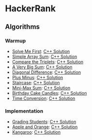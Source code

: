 # HackerRank

## Algorithms

### Warmup
* [Solve Me First](https://github.com/BiermanM/HackerRank/blob/master/Warmup/Solve%20Me%20First.pdf): [C++ Solution](https://github.com/BiermanM/HackerRank/blob/master/Warmup/Solve%20Me%20First.cpp)
* [Simple Array Sum](https://github.com/BiermanM/HackerRank/blob/master/Warmup/Simple%20Array%20Sum.pdf): [C++ Solution](https://github.com/BiermanM/HackerRank/blob/master/Warmup/Simple%20Array%20Sum.cpp)
* [Compare the Triplets](https://github.com/BiermanM/HackerRank/blob/master/Warmup/Compare%20the%20Triplets.pdf): [C++ Solution](https://github.com/BiermanM/HackerRank/blob/master/Warmup/Compare%20the%20Triplets.cpp)
* [A Very Big Sum](https://github.com/BiermanM/HackerRank/blob/master/Warmup/A%20Very%20Big%20Sum.pdf): [C++ Solution](https://github.com/BiermanM/HackerRank/blob/master/Warmup/A%20Very%20Big%20Sum.cpp)
* [Diagonal Difference](https://github.com/BiermanM/HackerRank/blob/master/Warmup/Diagonal%20Difference.pdf): [C++ Solution](https://github.com/BiermanM/HackerRank/blob/master/Warmup/Diagonal%20Difference.cpp)
* [Plus Minus](https://github.com/BiermanM/HackerRank/blob/master/Warmup/Plus%20Minus.pdf): [C++ Solution](https://github.com/BiermanM/HackerRank/blob/master/Warmup/Plus%20Minus.cpp)
* [Staircase](https://github.com/BiermanM/HackerRank/blob/master/Warmup/Staircase.pdf): [C++ Solution](https://github.com/BiermanM/HackerRank/blob/master/Warmup/Staircase.cpp)
* [Mini-Max Sum](https://github.com/BiermanM/HackerRank/blob/master/Warmup/Mini-Max%20Sum.pdf): [C++ Solution](https://github.com/BiermanM/HackerRank/blob/master/Warmup/Mini-Max%20Sum.cpp)
* [Birthday Cake Candles](https://github.com/BiermanM/HackerRank/blob/master/Warmup/Birthday%20Cake%20Candles.pdf): [C++ Solution](https://github.com/BiermanM/HackerRank/blob/master/Warmup/Birthday%20Cake%20Candles.cpp)
* [Time Conversion](https://github.com/BiermanM/HackerRank/blob/master/Warmup/Time%20Conversion.pdf): [C++ Solution](https://github.com/BiermanM/HackerRank/blob/master/Warmup/Time%20Conversion.cpp)

### Implementation
* [Grading Students](https://github.com/BiermanM/HackerRank/blob/master/Implementation/Grading%20Students.pdf): [C++ Solution](https://github.com/BiermanM/HackerRank/blob/master/Implementation/Grading%20Students.cpp)
* [Apple and Orange](https://github.com/BiermanM/HackerRank/blob/master/Implementation/Apple%20and%20Orange.pdf): [C++ Solution](https://github.com/BiermanM/HackerRank/blob/master/Implementation/Apple%20and%20Orange.cpp)
* [Kangaroo](https://github.com/BiermanM/HackerRank/blob/master/Implementation/Kangaroo.pdf): [C++ Solution](https://github.com/BiermanM/HackerRank/blob/master/Implementation/Kangaroo.cpp)
